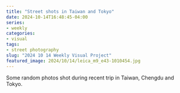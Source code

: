 ```yaml
---
title: "Street shots in Taiwan and Tokyo"
date: 2024-10-14T16:48:45-04:00
series:
- weekly
categories:
- visual
tags:
- street photography
slug: "2024 10 14 Weekly Visual Project"
featured_image: 2024/10/14/leica_m9_e43-1010454.jpg
---
```


Some random photos shot during recent trip in Taiwan, Chengdu and Tokyo.

<!--more-->
<!--toc-->
